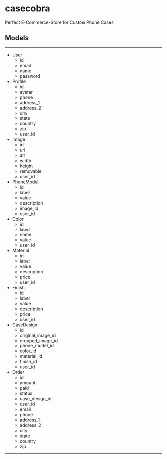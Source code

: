 # casecobra

Perfect E-Commerce-Store for Custom Phone Cases

## Models

---

-   User
    -   id
    -   email
    -   name
    -   password
-   Profile
    -   id
    -   avatar
    -   phone
    -   address_1
    -   address_2
    -   city
    -   state
    -   country
    -   zip
    -   user_id
-   Image
    -   id
    -   url
    -   alt
    -   width
    -   height
    -   removable
    -   user_id
-   PhoneModel
    -   id
    -   label
    -   value
    -   description
    -   image_id
    -   user_id
-   Color
    -   id
    -   label
    -   name
    -   value
    -   user_id
-   Material
    -   id
    -   label
    -   value
    -   description
    -   price
    -   user_id
-   Finish
    -   id
    -   label
    -   value
    -   description
    -   price
    -   user_id
-   CaseDesign
    -   id
    -   original_image_id
    -   cropped_image_id
    -   phone_model_id
    -   color_id
    -   material_id
    -   finish_id
    -   user_id
-   Order
    -   id
    -   amount
    -   paid
    -   status
    -   case_design_id
    -   user_id
    -   email
    -   phone
    -   address_1
    -   address_2
    -   city
    -   state
    -   country
    -   zip

---
